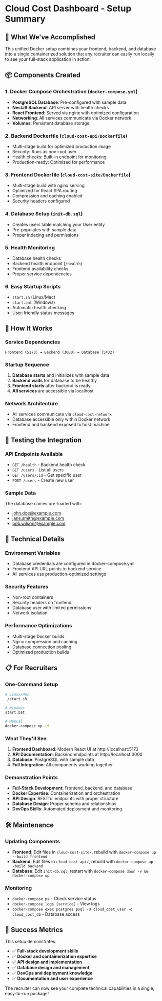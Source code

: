 # Cloud Cost Dashboard - Setup Summary

## 🎯 What We've Accomplished

This unified Docker setup combines your frontend, backend, and database into a single containerized solution that any recruiter can easily run locally to see your full-stack application in action.

## 📦 Components Created

### 1. **Docker Compose Orchestration** (`docker-compose.yml`)
- **PostgreSQL Database**: Pre-configured with sample data
- **NestJS Backend**: API server with health checks
- **React Frontend**: Served via nginx with optimized configuration
- **Networking**: All services communicate via Docker network
- **Volumes**: Persistent database storage

### 2. **Backend Dockerfile** (`cloud-cost-api/Dockerfile`)
- Multi-stage build for optimized production image
- Security: Runs as non-root user
- Health checks: Built-in endpoint for monitoring
- Production-ready: Optimized for performance

### 3. **Frontend Dockerfile** (`cloud-cost-site/Dockerfile`)
- Multi-stage build with nginx serving
- Optimized for React SPA routing
- Compression and caching enabled
- Security headers configured

### 4. **Database Setup** (`init-db.sql`)
- Creates users table matching your User entity
- Pre-populates with sample data
- Proper indexing and permissions

### 5. **Health Monitoring**
- Database health checks
- Backend health endpoint (`/health`)
- Frontend availability checks
- Proper service dependencies

### 6. **Easy Startup Scripts**
- `start.sh` (Linux/Mac)
- `start.bat` (Windows)
- Automatic health checking
- User-friendly status messages

## 🚀 How It Works

### Service Dependencies
```
Frontend (5173) → Backend (3000) → Database (5432)
```

### Startup Sequence
1. **Database starts** and initializes with sample data
2. **Backend waits** for database to be healthy
3. **Frontend starts** after backend is ready
4. **All services** are accessible via localhost

### Network Architecture
- All services communicate via `cloud-cost-network`
- Database accessible only within Docker network
- Frontend and backend exposed to host machine

## 🧪 Testing the Integration

### API Endpoints Available
- `GET /health` - Backend health check
- `GET /users` - List all users
- `GET /users/:id` - Get specific user
- `POST /users` - Create new user

### Sample Data
The database comes pre-loaded with:
- john.doe@example.com
- jane.smith@example.com  
- bob.wilson@example.com

## 🔧 Technical Details

### Environment Variables
- Database credentials are configured in docker-compose.yml
- Frontend API URL points to backend service
- All services use production-optimized settings

### Security Features
- Non-root containers
- Security headers on frontend
- Database user with limited permissions
- Network isolation

### Performance Optimizations
- Multi-stage Docker builds
- Nginx compression and caching
- Database connection pooling
- Optimized production builds

## 📋 For Recruiters

### One-Command Setup
```bash
# Linux/Mac
./start.sh

# Windows
start.bat

# Manual
docker-compose up -d
```

### What They'll See
1. **Frontend Dashboard**: Modern React UI at http://localhost:5173
2. **API Documentation**: Backend endpoints at http://localhost:3000
3. **Database**: PostgreSQL with sample data
4. **Full Integration**: All components working together

### Demonstration Points
- **Full-Stack Development**: Frontend, backend, and database
- **Docker Expertise**: Containerization and orchestration
- **API Design**: RESTful endpoints with proper structure
- **Database Design**: Proper schema and relationships
- **DevOps Skills**: Automated deployment and monitoring

## 🛠 Maintenance

### Updating Components
- **Frontend**: Edit files in `cloud-cost-site/`, rebuild with `docker-compose up --build frontend`
- **Backend**: Edit files in `cloud-cost-api/`, rebuild with `docker-compose up --build backend`
- **Database**: Edit `init-db.sql`, restart with `docker-compose down -v && docker-compose up`

### Monitoring
- `docker-compose ps` - Check service status
- `docker-compose logs [service]` - View logs
- `docker-compose exec postgres psql -U cloud_cost_user -d cloud_cost_db` - Database access

## 🎉 Success Metrics

This setup demonstrates:
- ✅ **Full-stack development skills**
- ✅ **Docker and containerization expertise**
- ✅ **API design and implementation**
- ✅ **Database design and management**
- ✅ **DevOps and deployment knowledge**
- ✅ **Documentation and user experience**

The recruiter can now see your complete technical capabilities in a single, easy-to-run package!
